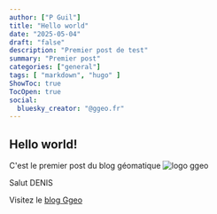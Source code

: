 ```yaml
---
author: ["P Guil"]
title: "Hello world"
date: "2025-05-04"
draft: "false"
description: "Premier post de test"
summary: "Premier post"
categories: ["general"]
tags: [ "markdown", "hugo" ]
ShowToc: true
TocOpen: true
social:
  bluesky_creator: "@ggeo.fr"
---
```

## Hello world!

C'est le premier post du blog géomatique ![logo ggeo](/img/2024/logo_ggeo.png)    

Salut DENIS

Visitez le [blog Ggeo](https://blog.ggeo.fr/)
